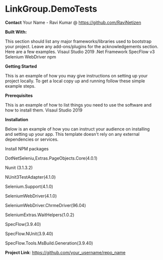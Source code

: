 # LinkGroup.DemoTests

**Contact**
Your Name - Ravi Kumar @ https://github.com/RaviNetizen

**Built With:**

This section should list any major frameworks/libraries used to bootstrap your project. Leave any add-ons/plugins for the acknowledgements section. Here are a few examples.
Visaul Studio 2019 
.Net Framework
SpecFlow v3 
Selenium WebDriver
npm 

**Getting Started**

This is an example of how you may give instructions on setting up your project locally. To get a local copy up and running follow these simple example steps.

**Prerequisites**

This is an example of how to list things you need to use the software and how to install them.
Visaul Studio 2019 


**Installation**

Below is an example of how you can instruct your audience on installing and setting up your app. This template doesn't rely on any external dependencies or services.

Install NPM packages

DotNetSeleniu,Extras.PageObjects.Core(4.0.1)

Nunit (3.1.3.2)

NUnit3TestAdapter(4.1.0)

Selenium.Support(4.1.0)

SeleniumWebDriver(4.1.0)

SeleniumWebDriver.ChrmeDriver(96.04)

SeleniumExtras.WaitHelpers(1.0.2)

SpecFlow(3.9.40)

SpecFlow.NUnit(3.9.40)

SpecFlow.Tools.MsBuild.Generation(3.9.40)

**Project Link**: https://github.com/your_username/repo_name

